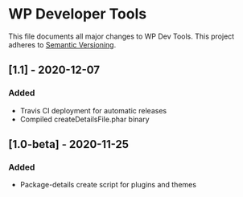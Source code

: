 # WP Developer Tools
This file documents all major changes to WP Dev Tools. This project adheres to [Semantic Versioning](https://semver.org/).

## [1.1] - 2020-12-07
### Added
* Travis CI deployment for automatic releases
* Compiled createDetailsFile.phar binary

## [1.0-beta] - 2020-11-25
### Added
* Package-details create script for plugins and themes